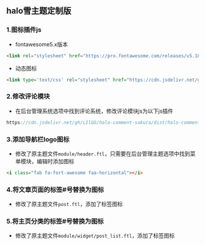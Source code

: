 ## halo雪主题定制版

### 1.图标插件js

- fontawesome5.x版本

```html
<link rel="stylesheet" href="https://pro.fontawesome.com/releases/v5.10.0/css/all.css" integrity="sha384-AYmEC3Yw5cVb3ZcuHtOA93w35dYTsvhLPVnYs9eStHfGJvOvKxVfELGroGkvsg+p" crossorigin="anonymous"/>
```

- 动态图标

```html
<link type='text/css' rel="stylesheet" href="https://cdn.jsdelivr.net/gh/Sanarous/files@master/font-awesome-animation.min.css">
```



### 2.修改评论模块

- 在后台管理系统选项中找到评论系统，修改评论模块js为以下js插件

```js
https://cdn.jsdelivr.net/gh/LIlGG/halo-comment-sakura/dist/halo-comment.min.js
```



### 3.添加导航栏logo图标

- 修改了原主题文件`module/header.ftl`，只需要在后台管理主题选项中找到菜单模块，编辑时添加图标

```html
<i class="fab fa-fort-awesome faa-horizontal"></i>
```



### 4.将文章页面的标签#号替换为图标

- 修改了原主题文件`post.ftl`，添加了标签图标



### 5.将主页分类的标签#号替换为图标

- 修改了原主题文件`module/widget/post_list.ftl`，添加了标签图标